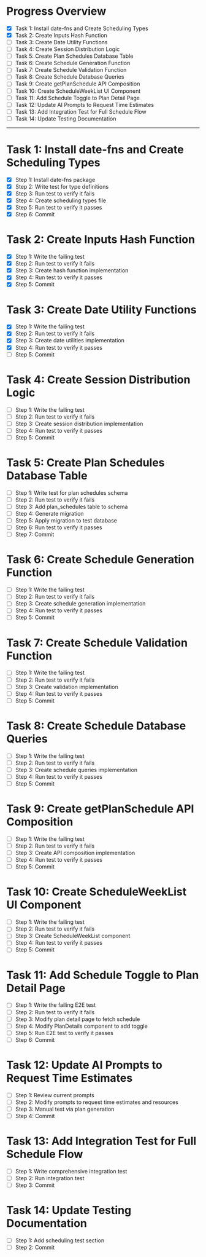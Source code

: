 # Progress Overview

- [x] Task 1: Install date-fns and Create Scheduling Types
- [x] Task 2: Create Inputs Hash Function
- [ ] Task 3: Create Date Utility Functions
- [ ] Task 4: Create Session Distribution Logic
- [ ] Task 5: Create Plan Schedules Database Table
- [ ] Task 6: Create Schedule Generation Function
- [ ] Task 7: Create Schedule Validation Function
- [ ] Task 8: Create Schedule Database Queries
- [ ] Task 9: Create getPlanSchedule API Composition
- [ ] Task 10: Create ScheduleWeekList UI Component
- [ ] Task 11: Add Schedule Toggle to Plan Detail Page
- [ ] Task 12: Update AI Prompts to Request Time Estimates
- [ ] Task 13: Add Integration Test for Full Schedule Flow
- [ ] Task 14: Update Testing Documentation

---

# Task 1: Install date-fns and Create Scheduling Types

- [x] Step 1: Install date-fns package
- [x] Step 2: Write test for type definitions
- [x] Step 3: Run test to verify it fails
- [x] Step 4: Create scheduling types file
- [x] Step 5: Run test to verify it passes
- [x] Step 6: Commit

# Task 2: Create Inputs Hash Function

- [x] Step 1: Write the failing test
- [x] Step 2: Run test to verify it fails
- [x] Step 3: Create hash function implementation
- [x] Step 4: Run test to verify it passes
- [x] Step 5: Commit

# Task 3: Create Date Utility Functions

- [x] Step 1: Write the failing test
- [x] Step 2: Run test to verify it fails
- [x] Step 3: Create date utilities implementation
- [x] Step 4: Run test to verify it passes
- [ ] Step 5: Commit

# Task 4: Create Session Distribution Logic

- [ ] Step 1: Write the failing test
- [ ] Step 2: Run test to verify it fails
- [ ] Step 3: Create session distribution implementation
- [ ] Step 4: Run test to verify it passes
- [ ] Step 5: Commit

# Task 5: Create Plan Schedules Database Table

- [ ] Step 1: Write test for plan schedules schema
- [ ] Step 2: Run test to verify it fails
- [ ] Step 3: Add plan_schedules table to schema
- [ ] Step 4: Generate migration
- [ ] Step 5: Apply migration to test database
- [ ] Step 6: Run test to verify it passes
- [ ] Step 7: Commit

# Task 6: Create Schedule Generation Function

- [ ] Step 1: Write the failing test
- [ ] Step 2: Run test to verify it fails
- [ ] Step 3: Create schedule generation implementation
- [ ] Step 4: Run test to verify it passes
- [ ] Step 5: Commit

# Task 7: Create Schedule Validation Function

- [ ] Step 1: Write the failing test
- [ ] Step 2: Run test to verify it fails
- [ ] Step 3: Create validation implementation
- [ ] Step 4: Run test to verify it passes
- [ ] Step 5: Commit

# Task 8: Create Schedule Database Queries

- [ ] Step 1: Write the failing test
- [ ] Step 2: Run test to verify it fails
- [ ] Step 3: Create schedule queries implementation
- [ ] Step 4: Run test to verify it passes
- [ ] Step 5: Commit

# Task 9: Create getPlanSchedule API Composition

- [ ] Step 1: Write the failing test
- [ ] Step 2: Run test to verify it fails
- [ ] Step 3: Create API composition implementation
- [ ] Step 4: Run test to verify it passes
- [ ] Step 5: Commit

# Task 10: Create ScheduleWeekList UI Component

- [ ] Step 1: Write the failing test
- [ ] Step 2: Run test to verify it fails
- [ ] Step 3: Create ScheduleWeekList component
- [ ] Step 4: Run test to verify it passes
- [ ] Step 5: Commit

# Task 11: Add Schedule Toggle to Plan Detail Page

- [ ] Step 1: Write the failing E2E test
- [ ] Step 2: Run test to verify it fails
- [ ] Step 3: Modify plan detail page to fetch schedule
- [ ] Step 4: Modify PlanDetails component to add toggle
- [ ] Step 5: Run E2E test to verify it passes
- [ ] Step 6: Commit

# Task 12: Update AI Prompts to Request Time Estimates

- [ ] Step 1: Review current prompts
- [ ] Step 2: Modify prompts to request time estimates and resources
- [ ] Step 3: Manual test via plan generation
- [ ] Step 4: Commit

# Task 13: Add Integration Test for Full Schedule Flow

- [ ] Step 1: Write comprehensive integration test
- [ ] Step 2: Run integration test
- [ ] Step 3: Commit

# Task 14: Update Testing Documentation

- [ ] Step 1: Add scheduling test section
- [ ] Step 2: Commit
